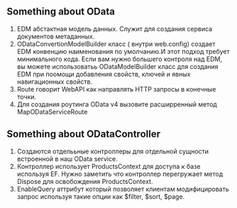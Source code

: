 Something about OData
---

1. EDM абстактная модель данных. Служит для создания сервиса документов метаданных.
2. ODataConvertionModelBuilder класс ( внутри web.config) создает EDM конвенцию наименования по умолчанию.И этот подход требует минимального кода.
Если вам нужно большего контроля над EDM, вы можете использоватьь ODataModelBuilder класс для создания EDM при поомощи добавления свойств, ключей и явных навигационных свойств.
3. Route говорит WebAPI как направлять HTTP запросы в конечные точки.
4. Для создания роутинга OData v4 вызовите расширренный метод MapODataServiceRoute

Something about ODataController
---

1. Создаются отделььные контроллеры для отдельной сущности встроенной в наш OData service.
2. Контроллер  использует ProductsContext для доступа к базе используя EF. Нужно заметить что контроллер перегружает метод Dispose для освобождения ProductsContext.
3. EnableQuery аттрибут который позволяет клиентам модифицировать запрос используя такие опции как $filter, $sort, $page. 
